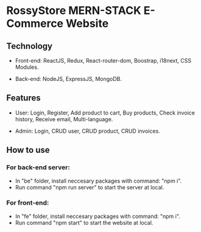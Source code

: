 # RossyStore MERN-STACK E-Commerce Website

## Technology

- Front-end: ReactJS, Redux, React-router-dom, Boostrap, i18next, CSS Modules.

- Back-end: NodeJS, ExpressJS, MongoDB.

## Features

- User: Login, Register, Add product to cart, Buy products, Check invoice history, Receive email, Multi-language.

- Admin: Login, CRUD user, CRUD product, CRUD invoices.

## How to use

### For back-end server:

- In "be" folder, install neccesary packages with command: "npm i".
- Run command "npm run server" to start the server at local.

### For front-end:

- In "fe" folder, install neccesary packages with command: "npm i".
- Run command "npm start" to start the website at local.
